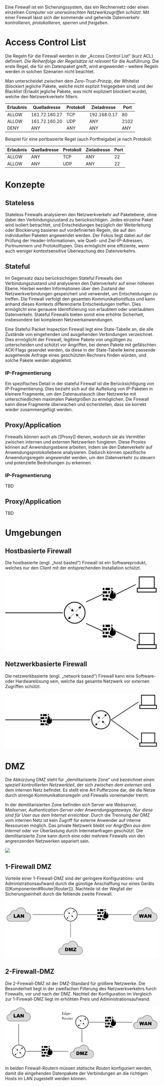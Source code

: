 Eine Firewall ist ein Sicherungssystem, das ein Rechnernetz oder einen einzelnen Computer *vor
unerwünschten Netzwerkzugriffen schützt*. Mit einer Firewall lässt sich der kommende und gehende Datenverkehr *kontrollieren, protokollieren, sperren und freigeben*.

# Access Control List
Die Regeln für die Firewall werden in der „Access Control List“ (kurz ACL) definiert. *Die Reihenfolge der Regelsätze ist relevant* für die Ausführung. Die erste Regel, die für ein Datenpaket greift, wird angewendet – weitere Regeln werden in solchen Szenarien nicht beachtet. 

Man unterscheidet zwischen dem *Zero-Trust-Prinzip*, der Whitelist (blockiert jegliche Pakete, welche nicht explizit freigegeben sind) und der Blacklist (Erlaubt jegliche Pakete, was nicht expliziert blockiert wurde), welche den Netzwerkverkehr filtern.

| Erlaubnis | Quelladresse  | Protokoll | Zieladresse  | Port |
|-----------|---------------|-----------|--------------|------|
| ALLOW     | 161.72.160.27 | TCP       | 192.168.0.17 | 80   |
| ALLOW     | 161.72.160.20 | UDP       | ANY          | 2102 |
| DENY      | ANY           | ANY       | ANY          | ANY  |

Beispiel für eine portbasierte Regel (auch Portfreigabe) je nach Protokoll:

| Erlaubnis | Quelladresse | Protokoll | Zieladresse | Port |
|-----------|--------------|-----------|-------------|------|
| ALLOW     | ANY          | TCP       | ANY         | 22   |
| ALLOW     | ANY          | UDP       | ANY         | 22   |

# Konzepte

## Stateless
Stateless Firewalls analysieren den Netzwerkverkehr auf Paketebene, ohne dabei den Verbindungszustand zu berücksichtigen. Jedes einzelne Paket wird isoliert betrachtet, und Entscheidungen bezüglich der Weiterleitung oder Blockierung basieren auf vordefinierten Regeln, die auf den individuellen Paketen angewendet werden. 
Der Fokus liegt dabei auf der Prüfung der Header-Informationen, wie Quell- und Ziel-IP-Adressen, Portnummern und Protokolltypen. Dies ermöglicht eine effiziente, wenn auch weniger kontextsensitive Überwachung des Datenverkehrs.
## Stateful
Im Gegensatz dazu berücksichtigen Stateful Firewalls den Verbindungszustand und analysieren den Datenverkehr auf einer höheren Ebene. Hierbei werden Informationen über den Zustand der Netzwerkverbindungen gespeichert und verwendet, um Entscheidungen zu treffen. Die Firewall verfolgt den gesamten Kommunikationsfluss und kann anhand dieses Kontexts differenzierte Entscheidungen treffen. Dies ermöglicht eine genauere Identifizierung von erlaubtem oder unerlaubtem Datenverkehr. 
Stateful Firewalls bieten somit eine erhöhte Sicherheit, insbesondere bei komplexen Netzwerkanwendungen.

Eine Stateful Packet Inspection Firewall legt eine State-Tabelle an, die alle Zustände von eingehenden und ausgehenden Verbindungen verzeichnet. Dies ermöglicht der Firewall, legitime Pakete von ungültigen zu unterscheiden und schützt vor Angriffen, bei denen Pakete mit gefälschten ACK-Flags gesendet werden, da diese in der State-Tabelle keine passende ausgehende Anfrage eines geschützten Rechners finden würden, und solche Pakete werden abgelehnt.
### IP-Fragmentierung
Ein spezifisches Detail in der stateful Firewall ist die Berücksichtigung von IP-Fragmentierung. Dies bezieht sich auf die Aufteilung von IP-Paketen in kleinere Fragmente, um den Datenaustausch über Netzwerke mit unterschiedlichen maximalen Paketgrößen zu ermöglichen. Die Firewall kann diese Fragmente überwachen und sicherstellen, dass sie korrekt wieder zusammengefügt werden.
## Proxy/Application
Firewalls können auch als [[Proxy]] dienen, wodurch sie als Vermittler zwischen internen und externen Netzwerken fungieren. Diese Proxies können auf Anwendungsebene arbeiten, indem sie den Datenverkehr auf Anwendungsprotokollebene analysieren. Dadurch können spezifische Anwendungsregeln angewendet werden, um den Datenverkehr zu steuern und potenzielle Bedrohungen zu erkennen.

### IP-Fragmentierung
TBD
## Proxy/Application
TBD

# Umgebungen
## Hostbasierte Firewall
Die hostbasierte (engl. „host basted“) Firewall ist ein Softwareprodukt, welches nur den Client mit der entsprechenden Installation schützt.

![](../_Medien/Hostbasierte_Firewall.png)

## Netzwerkbasierte Firewall
Die netzwerkbasierte (engl. „network based“) Firewall kann eine Software- oder Hardwarelösung sein, welche das gesamte Netzwerk vor externen Zugriffen schützt.

![](../_Medien/Netzwerkbasierte_Firewall.png)

# DMZ
Die Abkürzung DMZ steht für „demilitarisierte Zone“ und bezeichnet einen *speziell kontrollierten Netzwerkteil*, der sich *zwischen dem externen* und dem internen Netz befindet. Es stellt eine Art Pufferzone dar, die die Netze durch strenge Kommunikationsregeln und Firewalls voneinander trennt.

In der demilitarisierten Zone befinden sich Server wie *Webserver, Mailserver, Authentication-Server oder Anwendungsgateways*. *Nur diese sind für User aus dem Internet erreichbar*. Durch die Trennung der DMZ vom internen Netz ist kein Zugriff für externe Anwender auf interne Ressourcen möglich. Das private Netzwerk bleibt vor *Angriffen aus dem Internet* oder vor Überlastung durch Internetanfragen geschützt. Die demilitarisierte Zone kann durch eine oder mehrere Firewalls von den angrenzenden Netzwerken separiert sein.

![](../_Medien/DMZ_Übersicht.png)

## 1-Firewall DMZ
Vorteile einer 1-Firewall-DMZ sind der geringere Konfigurations- und Administrationsaufwand durch die günstige Anschaffung nur eines Geräts ([[Komponenten#Router|Router]]). Nachteile ist der Wegfall der Sicherungseinheit durch die fehlende zweite Firewall.

![](../_Medien/1_Firewall_DMZ.png)

## 2-Firewall-DMZ
Die 2-Firewall-DMZ ist der DMZ-Standard für größere Netzwerke. Die Besonderheit liegt in der zweifachen Filterung des Netzwerkverkehrs furch Firewalls, vor und nach der DMZ. Nachteil der Konfiguration im Vergleich zur 1-Firewall-DMZ liegt im erhöhten Preis und Administrationsaufwand.

![](../_Medien/2_Firewall_DMZ.png)

In beiden Firewall-Routern müssen *statische Routen* konfiguriert werden, damit die eingehenden Datenpakete der Verbindungen an die richtigen Hosts im LAN zugestellt werden können.
